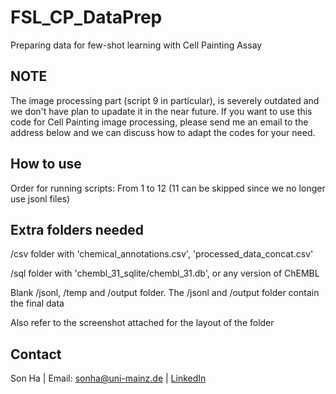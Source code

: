 # FSL_CP_DataPrep
Preparing data for few-shot learning with Cell Painting Assay

## NOTE
The image processing part (script 9 in particular), is severely outdated and we don't have plan to upadate it in the near future. If you want to use this code for Cell Painting image processing, please send me an email to the address below and we can discuss how to adapt the codes for your need.  

## How to use
Order for running scripts: From 1 to 12 (11 can be skipped since we no longer use jsonl files)


## Extra folders needed
/csv folder with 'chemical_annotations.csv', 'processed_data_concat.csv'

/sql folder with 'chembl_31_sqlite/chembl_31.db', or any version of ChEMBL

Blank /jsonl, /temp and /output folder. The /jsonl and /output folder contain the final data 

Also refer to the screenshot attached for the layout of the folder

## Contact
Son Ha | Email: sonha@uni-mainz.de | [LinkedIn](https://linkedin.com/in/son-ha-479909159)  
